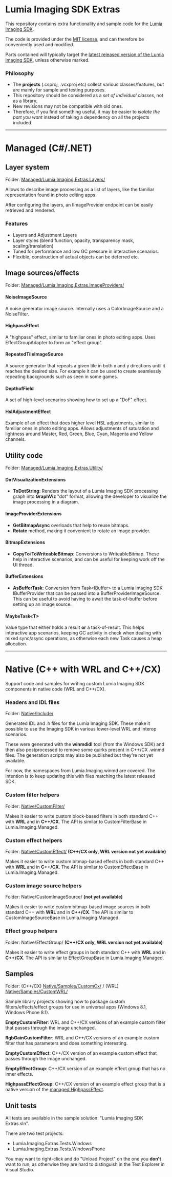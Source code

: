 
Lumia Imaging SDK Extras
========================

This repository contains extra functionality and sample code for the [Lumia Imaging SDK](http://dev.windows.com/en-us/featured/lumia). 

The code is provided under the [MIT license](https://raw.githubusercontent.com/Microsoft/Lumia-Imaging-SDK-Extras/master/License.txt), and can therefore be conveniently used and modified. 

Parts contained will typically target the [latest released version of the Lumia Imaging SDK](https://www.nuget.org/packages/LumiaImagingSDK/), unless otherwise marked.

### Philosophy

- The **projects** (.csproj, .vcxproj etc) collect various classes/features, but are mainly for sample and testing purposes. 
- This repository should be considered as a *set of individual classes*, not as a library.
- New revisions may not be compatible with old ones.
- Therefore, if you find something useful, it may be easier to *isolate the part you want* instead of taking a dependency on all the projects included.

---
Managed (C#/.NET)
==
## Layer system
Folder: [Managed/Lumia.Imaging.Extras.Layers/](https://github.com/Microsoft/Lumia-Imaging-SDK-Extras/tree/master/Managed/Lumia.Imaging.Extras.Layers/Lumia.Imaging.Extras.Layers.Shared)

Allows to describe image processing as a list of layers, like the familiar representation found in photo editing apps. 

After configuring the layers, an IImageProvider endpoint can be easily retrieved and rendered.

### Features
- Layers and Adjustment Layers
- Layer styles (blend function, opacity, transparency mask, scaling/translation)
- Tuned for performance and low GC pressure in interactive scenarios.
- Flexible, construction of actual objects can be deferred etc.

## Image sources/effects
Folder: [Managed/Lumia.Imaging.Extras.ImageProviders/](https://github.com/Microsoft/Lumia-Imaging-SDK-Extras/tree/master/Managed/Lumia.Imaging.Extras.ImageProviders/Lumia.Imaging.Extras.ImageProviders.Shared)

#### NoiseImageSource
A noise generator image source. Internally uses a ColorImageSource and a NoiseFilter.

#### HighpassEffect 
A "highpass" effect, similar to familiar ones in photo editing apps. Uses EffectGroupAdapter to form an "effect group".

#### RepeatedTileImageSource
A source generator that repeats a given tile in both x and y directions until it reaches the desired size. For example it can be used to create seamlessly repeating backgrounds such as seen in some games. 

#### DepthofField
A set of high-level scenarios showing how to set up a "DoF" effect.

#### HslAdjustmentEffect
Example of an effect that does higher level HSL adjustments, similar to familiar ones in photo editing apps. 
Allows adjustments of saturation and lightness around Master, Red, Green, Blue, Cyan, Magenta and Yellow channels.

## Utility code
Folder: [Managed/Lumia.Imaging.Extras.Utility/](https://github.com/Microsoft/Lumia-Imaging-SDK-Extras/tree/master/Managed/Lumia.Imaging.Extras.Utility/Lumia.Imaging.Extras.Utility.Shared)

#### DotVisualizationExtensions
- **ToDotString**: Renders the layout of a Lumia Imaging SDK processing graph into **GraphViz** "dot" format, allowing the developer to visualize the image processing in a diagram.

#### ImageProviderExtensions
- **GetBitmapAsync** overloads that help to reuse bitmaps.
- **Rotate** method, making it convenient to rotate an image provider.

#### BitmapExtensions
- **CopyTo**/**ToWriteableBitmap**: Conversions to WriteableBitmap. These help in interactive scenarios, and can be useful for keeping work off the UI thread.

#### BufferExtensions
- **AsBufferTask**: Conversion from Task&lt;IBuffer&gt; to a Lumia Imaging SDK IBufferProvider that can be passed into a BufferProviderImageSource. This can be useful to avoid having to await the task-of-buffer before setting up an image source.

#### MaybeTask&lt;T&gt;
Value type that either holds a result **or** a task-of-result. This helps interactive app scenarios, keeping GC activity in check when dealing with mixed sync/async operations, as otherwise each new Task causes a heap allocation.


---
Native (C++ with WRL and C++/CX)
==
Support code and samples for writing custom Lumia Imaging SDK components in native code (WRL and C++/CX).

### Headers and IDL files
Folder: [Native/Include/](https://github.com/Microsoft/Lumia-Imaging-SDK-Extras/tree/master/Native/Include)

Generated IDL and .h files for the Lumia Imaging SDK. These make it possible to use the Imaging SDK in various lower-level WRL and interop scenarios.

These were generated with the **winmdidl** tool (from the Windows SDK) and then also postprocessed to remove some quirks present in C++/CX .winmd files. The generation scripts may also be published but they're not yet available.

For now, the namespaces from Lumia.Imaging.winmd are covered.
The intention is to keep updating this with files matching the latest released SDK.

### Custom filter helpers
Folder: [Native/CustomFilter/](https://github.com/Microsoft/Lumia-Imaging-SDK-Extras/tree/master/Native/CustomFilter)

Makes it easier to write custom block-based filters in both standard C++ with **WRL** and in **C++/CX**. 
The API is similar to CustomFilterBase in Lumia.Imaging.Managed.

### Custom effect helpers
Folder: [Native/CustomEffect/](https://github.com/Microsoft/Lumia-Imaging-SDK-Extras/tree/master/Native/CustomEffect)
**(C++/CX only, WRL version not yet available)** 

Makes it easier to write custom bitmap-based effects in both standard C++ with **WRL** and in **C++/CX**. 
The API is similar to CustomEffectBase in Lumia.Imaging.Managed.

### Custom image source helpers
Folder: Native/CustomImageSource/
**(not yet available)** 

Makes it easier to write custom bitmap-based image sources in both standard C++ with **WRL** and in **C++/CX**. 
The API is similar to CustomImageSourceBase in Lumia.Imaging.Managed.

### Effect group helpers
Folder: Native/EffectGroup/
**(C++/CX only, WRL version not yet available)** 

Makes it easier to write effect groups in both standard C++ with **WRL** and in **C++/CX**. 
The API is similar to EffectGroupBase in Lumia.Imaging.Managed.

## Samples
Folder: (C++/CX) [Native/Samples/CustomCx/](https://github.com/Microsoft/Lumia-Imaging-SDK-Extras/tree/master/Native/Samples/CustomCx) / (WRL) [Native/Samples/CustomWRL/](https://github.com/Microsoft/Lumia-Imaging-SDK-Extras/tree/master/Native/Samples/CustomWRL)

Sample library projects showing how to package custom filters/effects/effect groups for use in universal apps (Windows 8.1, Windows Phone 8.1).

**EmptyCustomFilter**:
WRL and C++/CX versions of an example custom filter that passes through the image unchanged.
	
**RgbGainCustomFilter**:
WRL and C++/CX versions of an example custom filter that has parameters and does something interesting.

**EmptyCustomEffect**:
C++/CX version of an example custom effect that passes through the image unchanged.
	
**EmptyEffectGroup**:
C++/CX version of an example effect group that has no inner effects.

**HighpassEffectGroup**:
C++/CX version of an example effect group that is a native version of the [managed HighpassEffect](https://github.com/Microsoft/Lumia-Imaging-SDK-Extras/blob/master/Managed/Lumia.Imaging.Extras.ImageProviders/Lumia.Imaging.Extras.ImageProviders.Shared/HighpassEffect.cs).

## Unit tests

All tests are available in the sample solution: "Lumia Imaging SDK Extras.sln".

There are two test projects:

- Lumia.Imaging.Extras.Tests.Windows
- Lumia.Imaging.Extras.Tests.WindowsPhone

You may want to right-click and do "Unload Project" on the one you **don't** want to run, as otherwise they are hard to distinguish in the Test Explorer in Visual Studio.
